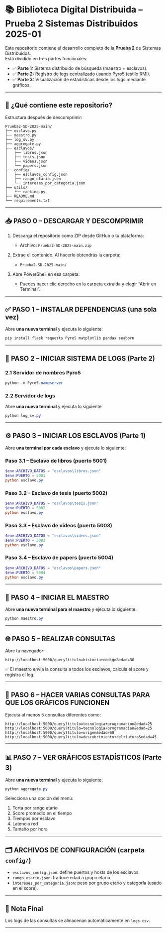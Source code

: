 
# 📚 Biblioteca Digital Distribuida – Prueba 2 Sistemas Distribuidos 2025-01

Este repositorio contiene el desarrollo completo de la **Prueba 2** de Sistemas Distribuidos.  
Está dividido en tres partes funcionales:

- ✅ **Parte 1:** Sistema distribuido de búsqueda (maestro + esclavos).
- ✅ **Parte 2:** Registro de logs centralizado usando Pyro5 (estilo RMI).
- ✅ **Parte 3:** Visualización de estadísticas desde los logs mediante gráficos.

---

## 🧾 ¿Qué contiene este repositorio?

Estructura después de descomprimir:

```
Prueba2-SD-2025-main/
├── esclavo.py                 
├── maestro.py                
├── log_sv.py                
├── aggregate.py              
├── esclavos/                 
│   ├── libros.json
│   ├── tesis.json
│   ├── videos.json
│   └── papers.json
├── config/                  
│   ├── esclavos_config.json
│   ├── rango_etario.json
│   └── intereses_por_categoria.json
├── utils/
│   └── ranking.py            
├── README.md
└── requirements.txt          
```

---

## 📥 PASO 0 – DESCARGAR Y DESCOMPRIMIR

1. Descarga el repositorio como ZIP desde GitHub o tu plataforma:
   - Archivo: `Prueba2-SD-2025-main.zip`

2. Extrae el contenido. Al hacerlo obtendrás la carpeta:
   - `Prueba2-SD-2025-main/`

3. Abre PowerShell en esa carpeta:
   - Puedes hacer clic derecho en la carpeta extraída y elegir “Abrir en Terminal”.

---

## ✅ PASO 1 – INSTALAR DEPENDENCIAS (una sola vez)

Abre **una nueva terminal** y ejecuta lo siguiente:

```powershell
pip install flask requests Pyro5 matplotlib pandas seaborn
```

---

## 🔌 PASO 2 – INICIAR SISTEMA DE LOGS (Parte 2)

### 2.1 Servidor de nombres Pyro5

```powershell
python -m Pyro5.nameserver
```

### 2.2 Servidor de logs

Abre **una nueva terminal** y ejecuta lo siguiente:

```powershell
python log_sv.py
```

---

## ⚙️ PASO 3 – INICIAR LOS ESCLAVOS (Parte 1)

Abre **una terminal por cada esclavo** y ejecuta lo siguiente:

### Paso 3.1 – Esclavo de libros (puerto 5001)

```powershell
$env:ARCHIVO_DATOS = "esclavos\libros.json"
$env:PUERTO = 5001
python esclavo.py
```

### Paso 3.2 – Esclavo de tesis (puerto 5002)

```powershell
$env:ARCHIVO_DATOS = "esclavos\tesis.json"
$env:PUERTO = 5002
python esclavo.py
```

### Paso 3.3 – Esclavo de videos (puerto 5003)

```powershell
$env:ARCHIVO_DATOS = "esclavos\videos.json"
$env:PUERTO = 5003
python esclavo.py
```

### Paso 3.4 – Esclavo de papers (puerto 5004)

```powershell
$env:ARCHIVO_DATOS = "esclavos\papers.json"
$env:PUERTO = 5004
python esclavo.py
```

---

## 🚦 PASO 4 – INICIAR EL MAESTRO
Abre **una nueva terminal para el maestro** y ejecuta lo siguiente:
```powershell
python maestro.py
```

---

## 🌐 PASO 5 – REALIZAR CONSULTAS

Abre tu navegador:

```
http://localhost:5000/query?titulo=historia+codigo&edad=30
```

✅ El maestro envía la consulta a todos los esclavos, calcula el score y registra el log.

---

## 🧪 PASO 6 – HACER VARIAS CONSULTAS PARA QUE LOS GRÁFICOS FUNCIONEN

Ejecuta al menos 5 consultas diferentes como:

```
http://localhost:5000/query?titulo=tecnologia+programacion&edad=25
http://localhost:5000/query?titulo=tecnologia+programacion&edad=25
http://localhost:5000/query?titulo=origen&edad=60
http://localhost:5000/query?titulo=descubrimiento+del+futuro&edad=45

```

---

## 📊 PASO 7 – VER GRÁFICOS ESTADÍSTICOS (Parte 3)

Abre **una nueva terminal** y ejecuta lo siguiente:

```powershell
python aggregate.py
```

Selecciona una opción del menú:

1. Torta por rango etario  
2. Score promedio en el tiempo  
3. Tiempos por esclavo  
4. Latencia red  
5. Tamaño por hora

---

## 🗂️ ARCHIVOS DE CONFIGURACIÓN (carpeta `config/`)

- `esclavos_config.json`: define puertos y hosts de los esclavos.
- `rango_etario.json`: traduce edad a grupo etario.
- `intereses_por_categoria.json`: peso por grupo etario y categoría (usado en el score).

---

## 📁 Nota Final

Los logs de las consultas se almacenan automáticamente en `logs.csv`.

---
